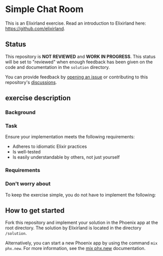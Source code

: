 # Simple Chat Room
This is an Elixirland exercise. Read an introduction to Elixirland here: https://github.com/elixirland.

## Status
This repository is **NOT REVIEWED** and **WORK IN PROGRESS**. This status will be set to "reviewed" when enough feedback has been given on the code and documentation in the `solution` directory.

You can provide feedback by [opening an issue](https://github.com/elixirland/xlc-simple-chat-room/issues/new) or contributing to this repository's [discussions](https://github.com/elixirland/xlc-simple-chat-room/discussions).

## exercise description
### Background

### Task
Ensure your implementation meets the following requirements:
  - Adheres to idiomatic Elixir practices
  - Is well-tested
  - Is easily understandable by others, not just yourself

### Requirements

### Don't worry about
To keep the exercise simple, you do not have to implement the following:


## How to get started
Fork this repository and implement your solution in the Phoenix app at the root directory. The solution by Elixirland is located in the directory `/solution`.

Alternatively, you can start a new Phoenix app by using the command `mix phx.new`. For more information, see the [mix phx.new](https://hexdocs.pm/phoenix/Mix.Tasks.Phx.New.html) documentation.
